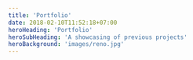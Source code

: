 ```yaml
---
title: 'Portfolio'
date: 2018-02-10T11:52:18+07:00
heroHeading: 'Portfolio'
heroSubHeading: 'A showcasing of previous projects'
heroBackground: 'images/reno.jpg'
---
```

